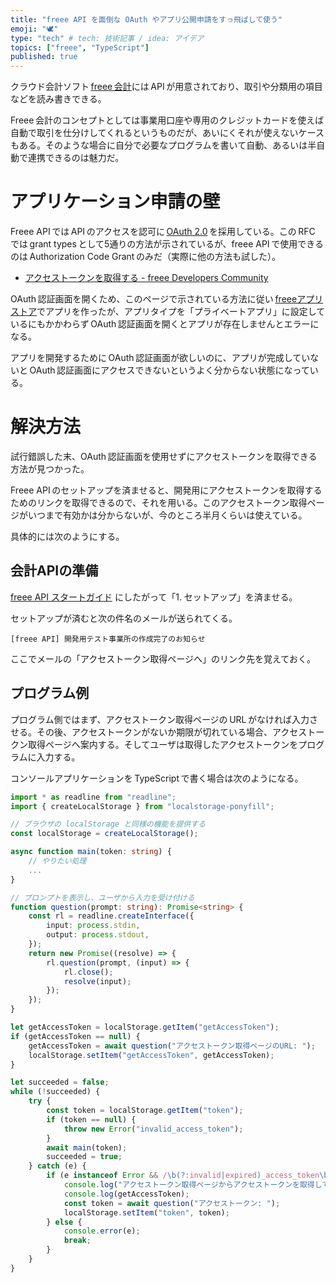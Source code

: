 ```yaml
---
title: "freee API を面倒な OAuth やアプリ公開申請をすっ飛ばして使う"
emoji: "🕊"
type: "tech" # tech: 技術記事 / idea: アイデア
topics: ["freee", "TypeScript"]
published: true
---
```


クラウド会計ソフト [freee 会計](https://secure.freee.co.jp/)には API が用意されており、取引や分類用の項目などを読み書きできる。

Freee 会計のコンセプトとしては事業用口座や専用のクレジットカードを使えば自動で取引を仕分けしてくれるというものだが、あいにくそれが使えないケースもある。そのような場合に自分で必要なプログラムを書いて自動、あるいは半自動で連携できるのは魅力だ。

# アプリケーション申請の壁

Freee API では API のアクセスを認可に [OAuth 2.0](https://www.rfc-editor.org/rfc/rfc6749) を採用している。この RFC では grant types として5通りの方法が示されているが、freee API で使用できるのは Authorization Code Grant のみだ（実際に他の方法も試した）。

- [アクセストークンを取得する - freee Developers Community](https://developer.freee.co.jp/startguide/getting-access-token)

OAuth 認証画面を開くため、このページで示されている方法に従い [freeeアプリストア](https://app.secure.freee.co.jp/developers/applications)でアプリを作ったが、アプリタイプを「プライベートアプリ」に設定しているにもかかわらず OAuth 認証画面を開くとアプリが存在しませんとエラーになる。

アプリを開発するために OAuth 認証画面が欲しいのに、アプリが完成していないと OAuth 認証画面にアクセスできないというよく分からない状態になっている。

# 解決方法

試行錯誤した末、OAuth 認証画面を使用せずにアクセストークンを取得できる方法が見つかった。

Freee API のセットアップを済ませると、開発用にアクセストークンを取得するためのリンクを取得できるので、それを用いる。このアクセストークン取得ページがいつまで有効かは分からないが、今のところ半月くらいは使えている。

具体的には次のようにする。

## 会計APIの準備

[freee API スタートガイド](https://developer.freee.co.jp/startguide) にしたがって「1. セットアップ」を済ませる。

セットアップが済むと次の件名のメールが送られてくる。

```
[freee API] 開発用テスト事業所の作成完了のお知らせ
```

ここでメールの「アクセストークン取得ページへ」のリンク先を覚えておく。

## プログラム例

プログラム側ではまず、アクセストークン取得ページの URL がなければ入力させる。その後、アクセストークンがないか期限が切れている場合、アクセストークン取得ページへ案内する。そしてユーザは取得したアクセストークンをプログラムに入力する。

コンソールアプリケーションを TypeScript で書く場合は次のようになる。

```typescript
import * as readline from "readline";
import { createLocalStorage } from "localstorage-ponyfill";

// ブラウザの localStorage と同様の機能を提供する
const localStorage = createLocalStorage();

async function main(token: string) {
	// やりたい処理
	...
}

// プロンプトを表示し、ユーザから入力を受け付ける
function question(prompt: string): Promise<string> {
	const rl = readline.createInterface({
		input: process.stdin,
		output: process.stdout,
	});
	return new Promise((resolve) => {
		rl.question(prompt, (input) => {
			rl.close();
			resolve(input);
		});
	});
}

let getAccessToken = localStorage.getItem("getAccessToken");
if (getAccessToken == null) {
	getAccessToken = await question("アクセストークン取得ページのURL: ");
	localStorage.setItem("getAccessToken", getAccessToken);
}

let succeeded = false;
while (!succeeded) {
	try {
		const token = localStorage.getItem("token");
		if (token == null) {
			throw new Error("invalid_access_token");
		}
		await main(token);
		succeeded = true;
	} catch (e) {
		if (e instanceof Error && /\b(?:invalid|expired)_access_token\b/.test(e.message)) {
			console.log("アクセストークン取得ページからアクセストークンを取得してください");
			console.log(getAccessToken);
			const token = await question("アクセストークン: ");
			localStorage.setItem("token", token);
		} else {
			console.error(e);
			break;
		}
	}
}
```
